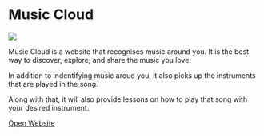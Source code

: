 # Music Cloud

![](Intro.gif)


Music Cloud is a website that recognises music around you. It is the best way to discover, explore, and share the music you love.

In addition to indentifying music aroud you, it also picks up the instruments that are played in the song.

Along with that, it will also provide lessons on how to play that song with your desired instrument.

[Open Website](https://ayushjain-10.github.io/Intensive-1.1/)